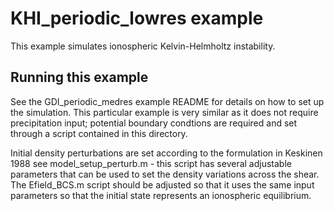 # KHI_periodic_lowres example

This example simulates ionospheric Kelvin-Helmholtz instability.

## Running this example

See the GDI_periodic_medres example README for details on how to set up the simulation.  This particular example is very similar as it does not require precipitation input; potential boundary condtions are required and set through a script contained in this directory.

Initial density perturbations are set according to the formulation in Keskinen 1988 see model_setup_perturb.m - this script has several adjustable parameters that can be used to set the density variations across the shear.  The Efield_BCS.m script should be adjusted so that it uses the same input parameters so that the initial state represents an ionospheric equilibrium.

